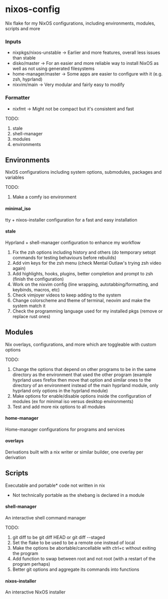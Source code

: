 # nixos-config
Nix flake for my NixOS configurations, including environments, modules, scripts and more

### Inputs
 * nixpkgs/nixos-unstable -> Earlier and more features, overall less issues than stable
 * disko/master -> For an easier and more reliable way to install NixOS as well as not using generated filesystems
 * home-manager/master -> Some apps are easier to configure with it (e.g. zsh, hyprland)
 * nixvim/main -> Very modular and fairly easy to modify

### Formatter
 * nixfmt -> Might not be compact but it's consistent and fast

TODO:
1. stale
2. shell-manager
3. modules
4. environments

## Environments
NixOS configurations including system options, submodules, packages and variables

TODO:
1. Make a comfy iso environment

#### minimal_iso
tty + nixos-installer configuration for a fast and easy installation

#### stale
Hyprland + shell-manager configuration to enhance my workflow

1. Fix the zsh options including history and others (do temporary setopt commands for testing behaviours before rebuilds)
2. Add vim keys for the zsh menu (check Mental Outlaw's trying zsh video again)
3. Add highlights, hooks, plugins, better completion and prompt to zsh (finish the configuration)
4. Work on the nixvim config (line wrapping, autotabbing/formatting, and keybinds, macros, etc)
5. Check vimjoyer videos to keep adding to the system
6. Change colorscheme and theme of terminal, neovim and make the system match it
7. Check the programming language used for my installed pkgs (remove or replace rust ones)

## Modules
Nix overlays, configurations, and more which are toggleable with custom options

TODO:
1. Change the options that depend on other programs to be in the same directory as the environment that used the other program (example hyprland uses firefox then move that option and similar ones to the directory of an environment instead of the main hyprland module, only hyprland only options in the hyprland module)
2. Make options for enable/disable options inside the configuration of modules (ex for minimal iso versus desktop environments)
3. Test and add more nix options to all modules

#### home-manager
Home-manager configurations for programs and services

#### overlays
Derivations built with a nix writer or similar builder, one overlay per derivation

## Scripts
Executable and portable* code not written in nix 

* Not technically portable as the shebang is declared in a module

#### shell-manager
An interactive shell command manager

TODO:
1. git diff to be git diff HEAD or git diff --staged
2. Set the flake to be used to be a remote one instead of local
3. Make the options be abortable/cancellable with ctrl+c without exiting the program 
4. Add function to swap between root and not root (with a restart of the program perhaps)
5. Better git options and aggregate its commands into functions

#### nixos-installer
An interactive NixOS installer
